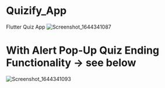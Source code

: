 # Quizify_App
Flutter Quiz App 
![Screenshot_1644341087](https://user-images.githubusercontent.com/72147432/153048175-0067ab50-fd74-41d5-9e63-c804b66dc923.png)
# With Alert Pop-Up Quiz Ending  Functionality -> see below
![Screenshot_1644341093](https://user-images.githubusercontent.com/72147432/153048195-60b4f647-bfd5-4529-b1c7-acb0f965fccc.png)
